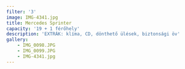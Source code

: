 ```yaml
---
filter: '3'
image: IMG-4341.jpg
title: Mercedes Sprinter
capacity: '19 + 1 férőhely'
description: 'EXTRÁK: klíma, CD, dönthető ülések, biztonsági öv'
gallery:
    - IMG_0098.JPG
    - IMG_0099.JPG
    - IMG-4341.jpg
---
```

